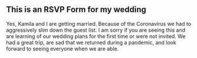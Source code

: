 ## This is an RSVP Form for my wedding

Yes, Kamila and I are getting married.
Because of the Coronavirus we had to aggressively slim down the guest list.
I am sorry if you are seeing this and are learning of our wedding plans for
the first time or were not invited.
We had a great trip, are sad that we returned during a pandemic, and look
forward to seeing everyone when we are able.
